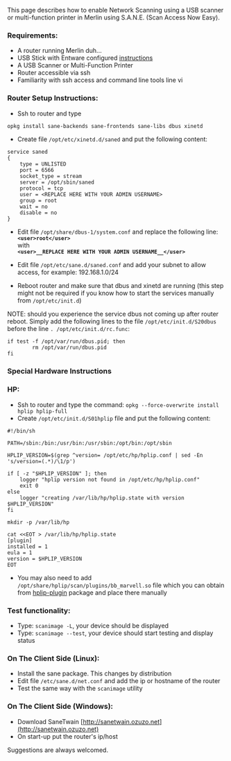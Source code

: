 This page describes how to enable Network Scanning using a USB scanner or multi-function printer in Merlin using S.A.N.E. (Scan Access Now Easy).

### Requirements:
* A router running Merlin duh...
* USB Stick with Entware configured [instructions](https://github.com/RMerl/asuswrt-merlin.ng/wiki/Entware)
* A USB Scanner or Multi-Function Printer
* Router accessible via ssh
* Familiarity with ssh access and command line tools line vi

### Router Setup Instructions:
* Ssh to router and type 
```
opkg install sane-backends sane-frontends sane-libs dbus xinetd
```
* Create file `/opt/etc/xinetd.d/saned` and put the following content:  
```
service saned
{
    type = UNLISTED
    port = 6566
    socket_type = stream
    server = /opt/sbin/saned
    protocol = tcp
    user = <REPLACE HERE WITH YOUR ADMIN USERNAME>
    group = root
    wait = no
    disable = no
}
```
* Edit file `/opt/share/dbus-1/system.conf` and replace the following line:  
**`<user>root</user>`**  
with  
**`<user>__REPLACE HERE WITH YOUR ADMIN USERNAME__</user>`**  

* Edit file `/opt/etc/sane.d/saned.conf` and add your subnet to allow access, for example: 192.168.1.0/24  
* Reboot router and make sure that dbus and xinetd are running (this step might not be required if you know how to start the services manually from `/opt/etc/init.d`)

NOTE: should you experience the service dbus not coming up after router reboot. Simply add the following lines to the file `/opt/etc/init.d/S20dbus` before the line `. /opt/etc/init.d/rc.func`:  
```
if test -f /opt/var/run/dbus.pid; then
        rm /opt/var/run/dbus.pid
fi
```
### Special Hardware Instructions
### HP:
* Ssh to router and type the command: `opkg --force-overwrite install hplip hplip-full`
* Create `/opt/etc/init.d/S01hplip` file and put the following content:
```
#!/bin/sh

PATH=/sbin:/bin:/usr/bin:/usr/sbin:/opt/bin:/opt/sbin

HPLIP_VERSION=$(grep ^version= /opt/etc/hp/hplip.conf | sed -En 's/version=(.*)/\1/p')

if [ -z "$HPLIP_VERSION" ]; then
	logger "hplip version not found in /opt/etc/hp/hplip.conf"
	exit 0
else
	logger "creating /var/lib/hp/hplip.state with version $HPLIP_VERSION"
fi

mkdir -p /var/lib/hp

cat <<EOT > /var/lib/hp/hplip.state
[plugin]
installed = 1
eula = 1
version = $HPLIP_VERSION
EOT
```
* You may also need to add `/opt/share/hplip/scan/plugins/bb_marvell.so` file which you can obtain from [hplip-plugin](https://developers.hp.com/hp-linux-imaging-and-printing/plugins) package and place there manually

### Test functionality:
* Type: `scanimage -L`, your device should be displayed
* Type: `scanimage --test`, your device should start testing and display status

### On The Client Side (Linux):
* Install the sane package. This changes by distribution
* Edit file `/etc/sane.d/net.conf` and add the ip or hostname of the router
* Test the same way with the `scanimage` utility

### On The Client Side (Windows):
* Download SaneTwain [http://sanetwain.ozuzo.net](http://sanetwain.ozuzo.net)
* On start-up put the router's ip/host

Suggestions are always welcomed.
 